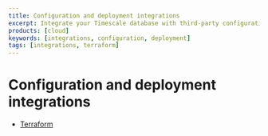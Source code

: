 ```yaml
---
title: Configuration and deployment integrations
excerpt: Integrate your Timescale database with third-party configuration and deployment solutions
products: [cloud]
keywords: [integrations, configuration, deployment]
tags: [integrations, terraform]
---
```




# Configuration and deployment integrations

*   [Terraform][terraform]

[terraform]: /use-timescale/:currentVersion:/integrations/config-deploy/terraform
